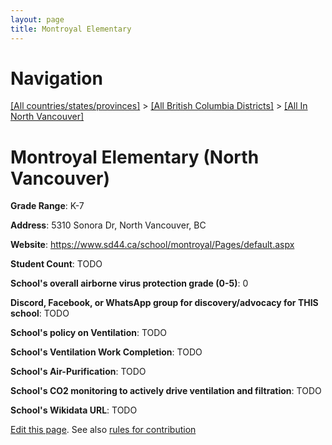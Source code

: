 ```yaml
---
layout: page
title: Montroyal Elementary
---
```

# Navigation

[[All countries/states/provinces]](../../..) > [[All British Columbia Districts]](../..) > [[All In North Vancouver]](..)

# Montroyal Elementary (North Vancouver)

**Grade Range**: K-7

**Address**: 5310 Sonora Dr, North Vancouver, BC

**Website**: <https://www.sd44.ca/school/montroyal/Pages/default.aspx>

**Student Count**: TODO

**School's overall airborne virus protection grade (0-5)**: 0

**Discord, Facebook, or WhatsApp group for discovery/advocacy for THIS school**: TODO

**School's policy on Ventilation**: TODO

**School's Ventilation Work Completion**: TODO

**School's Air-Purification**: TODO

**School's CO2 monitoring to actively drive ventilation and filtration**: TODO

**School's Wikidata URL**: TODO


[Edit this page](https://github.com/ventilate-schools/BC/edit/main/./North_Vancouver/Montroyal_Elementary.md). See also [rules for contribution](../../../contribution-rules/)